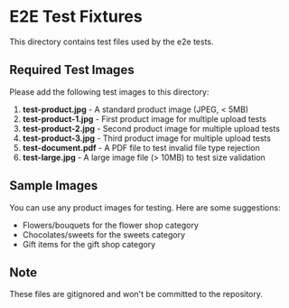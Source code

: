 # E2E Test Fixtures

This directory contains test files used by the e2e tests.

## Required Test Images

Please add the following test images to this directory:

1. **test-product.jpg** - A standard product image (JPEG, < 5MB)
2. **test-product-1.jpg** - First product image for multiple upload tests
3. **test-product-2.jpg** - Second product image for multiple upload tests
4. **test-product-3.jpg** - Third product image for multiple upload tests
5. **test-document.pdf** - A PDF file to test invalid file type rejection
6. **test-large.jpg** - A large image file (> 10MB) to test size validation

## Sample Images

You can use any product images for testing. Here are some suggestions:
- Flowers/bouquets for the flower shop category
- Chocolates/sweets for the sweets category
- Gift items for the gift shop category

## Note

These files are gitignored and won't be committed to the repository.